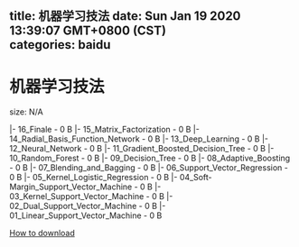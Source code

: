 
title: 机器学习技法
date: Sun Jan 19 2020 13:39:07 GMT+0800 (CST)    
categories: baidu
---

# 机器学习技法
size: N/A
 
 
|- 16_Finale - 0 B
|- 15_Matrix_Factorization - 0 B
|- 14_Radial_Basis_Function_Network - 0 B
|- 13_Deep_Learning - 0 B
|- 12_Neural_Network - 0 B
|- 11_Gradient_Boosted_Decision_Tree - 0 B
|- 10_Random_Forest - 0 B
|- 09_Decision_Tree - 0 B
|- 08_Adaptive_Boosting - 0 B
|- 07_Blending_and_Bagging - 0 B
|- 06_Support_Vector_Regression - 0 B
|- 05_Kernel_Logistic_Regression - 0 B
|- 04_Soft-Margin_Support_Vector_Machine - 0 B
|- 03_Kernel_Support_Vector_Machine - 0 B
|- 02_Dual_Support_Vector_Machine - 0 B
|- 01_Linear_Support_Vector_Machine - 0 B

[How to download](https://bpcam.bemobtrk.com/go/2ceec3aa-1ca2-46d6-b9ff-aaa5c184517c?jno=3597)